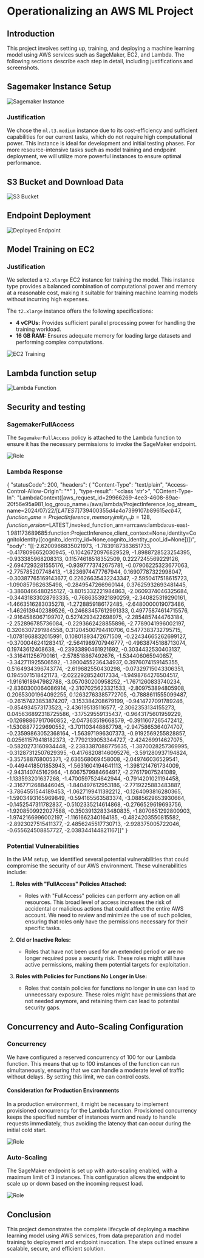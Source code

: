 # Operationalizing an AWS ML Project

## Introduction

This project involves setting up, training, and deploying a machine learning model using AWS services such as SageMaker, EC2, and Lambda. The following sections describe each step in detail, including justifications and screenshots.

## Sagemaker Instance Setup

![Sagemaker Instance](img/notebook-instance.png)

### Justification
We chose the `ml.t3.medium` instance due to its cost-efficiency and sufficient capabilities for our current tasks, which do not require high computational power. This instance is ideal for development and initial testing phases. For more resource-intensive tasks such as model training and endpoint deployment, we will utilize more powerful instances to ensure optimal performance.

## S3 Bucket and Download Data

![S3 Bucket](img/s3-bucket.png)

## Endpoint Deployment

![Deployed Endpoint](img/inference_endpoint.png)


## Model Training on EC2

### Justification
We selected a `t2.xlarge` EC2 instance for training the model. This instance type provides a balanced combination of computational power and memory at a reasonable cost, making it suitable for training machine learning models without incurring high expenses.

The `t2.xlarge` instance offers the following specifications:
- **4 vCPUs:** Provides sufficient parallel processing power for handling the training workload.
- **16 GB RAM:** Ensures adequate memory for loading large datasets and performing complex computations.

![EC2 Training](img/ec2-training.png)


## Lambda function setup

![Lambda Function](img/LambdaFunction.png)

## Security and testing

### SagemakerFullAccess
The `SagemakerFullAccess` policy is attached to the Lambda function to ensure it has the necessary permissions to invoke the SageMaker endpoint.

![Role](img/IAM.png)

### Lambda Response

{
  "statusCode": 200,
  "headers": {
    "Content-Type": "text/plain",
    "Access-Control-Allow-Origin": "*"
  },
  "type-result": "<class 'str'>",
  "COntent-Type-In": "LambdaContext([aws_request_id=29966269-4ee3-4608-89ae-20f56e95a981,log_group_name=/aws/lambda/ProjectInference,log_stream_name=2024/07/22/[$LATEST]739400355d4e4a7399107b89615ecb47,function_name=ProjectInference,memory_limit_in_mb=128,function_version=$LATEST,invoked_function_arn=arn:aws:lambda:us-east-1:981173689685:function:ProjectInference,client_context=None,identity=CognitoIdentity([cognito_identity_id=None,cognito_identity_pool_id=None])])",
  "body": "[[-2.6200966835021973, -1.7839187383651733, -0.4178096652030945, -0.10426720976829529, -1.8988728523254395, -0.933385968208313, 0.11574618518352509, 0.2227245569229126, -2.6947293281555176, -0.9397773742675781, -0.07906225323677063, -2.775785207748413, -1.8236974477767944, 0.16907787322998047, -0.30387765169143677, 0.22626635432243347, -2.5950417518615723, -1.090857982635498, -0.2849547266960144, 0.37625932693481445, -3.3860466480255127, -3.8015332221984863, -2.0609374046325684, -0.34431833028793335, -0.7686353921890259, -2.340825319290161, -1.4663516283035278, -1.2728859186172485, -2.6480000019073486, -1.4626139402389526, -0.24683457612991333, 0.49775874614715576, -2.9164586067199707, 0.5274293422698975, -2.2854857444763184, -2.252896785736084, -0.2293662428855896, -2.7789041996002197, 0.3206307291984558, 0.31204500794410706, 0.5477383732795715, -1.0781968832015991, 0.10801893472671509, -0.22434665262699127, -0.3700046241283417, -2.5641989707946777, -0.49638745188713074, 0.19743612408638, -0.23933890461921692, -0.3034432530403137, -3.316411256790161, -2.578518867492676, -1.534406065940857, -3.342711925506592, -1.3900455236434937, 0.3976074159145355, 0.5164934396743774, -2.619682550430298, -0.07329715043306351, 0.1945071518421173, -2.0222928524017334, -1.9498764276504517, -1.9161618947982788, -3.057030200958252, -1.7671260833740234, -2.8360300064086914, -2.3107025623321533, -2.809753894805908, 0.20653001964092255, 0.12632763385772705, -0.7888611555099487, -0.26157423853874207, -3.153384208679199, -0.9414727091789246, -0.854934573173523, -2.436195135116577, -2.3062353134155273, 0.045636892318725586, -3.17529559135437, -0.9643175601959229, -0.12698867917060852, -2.047363519668579, -0.3911607265472412, -1.5308877229690552, -3.701103448867798, -2.9475865364074707, -0.23599863052368164, -1.563971996307373, -0.9192569255828857, 0.025611579418182373, -2.7792139053344727, -2.424269914627075, -0.5820273160934448, -2.2383387088775635, -1.3870028257369995, -0.31287312507629395, -0.41768208146095276, -3.591280937194824, -3.357588768005371, -2.636568069458008, -2.049746036529541, -0.4494418501853943, -1.5631604194641113, -1.3981214761734009, -2.943140745162964, -1.6067579984664917, -2.276179075241089, -1.133593201637268, -1.4700597524642944, -0.7914201021194458, -2.3167712688446045, -1.840497612953186, -2.7719225883483887, -3.7864551544189453, -1.0627199411392212, -0.1264093816280365, -1.5903493165969849, -0.594165563583374, -3.0885629653930664, -0.1452547311782837, -0.5102335214614868, -0.2766529619693756, -1.9208509922027588, -0.35039132833480835, -1.8070651292800903, -1.9742166996002197, -1.1161662340164185, -0.4824203550815582, -2.8923027515411377, -2.4856245517730713, -2.928375005722046, -0.655624508857727, -2.038344144821167]]"
}

### Potential Vulnerabilities

In the IAM setup, we identified several potential vulnerabilities that could compromise the security of our AWS environment. These vulnerabilities include:

1. **Roles with "FullAccess" Policies Attached:**
   - Roles with "FullAccess" policies can perform any action on all resources. This broad level of access increases the risk of accidental or malicious actions that could affect the entire AWS account. We need to review and minimize the use of such policies, ensuring that roles only have the permissions necessary for their specific tasks.

2. **Old or Inactive Roles:**
   - Roles that have not been used for an extended period or are no longer required pose a security risk. These roles might still have active permissions, making them potential targets for exploitation.

3. **Roles with Policies for Functions No Longer in Use:**
   - Roles that contain policies for functions no longer in use can lead to unnecessary exposure. These roles might have permissions that are not needed anymore, and retaining them can lead to potential security gaps. 

## Concurrency and Auto-Scaling Configuration

### Concurrency

We have configured a reserved concurrency of 100 for our Lambda function. This means that up to 100 instances of the function can run simultaneously, ensuring that we can handle a moderate level of traffic without delays. By setting this limit, we can control costs.

#### Consideration for Production Environments
In a production environment, it might be necessary to implement provisioned concurrency for the Lambda function. Provisioned concurrency keeps the specified number of instances warm and ready to handle requests immediately, thus avoiding the latency that can occur during the initial cold start. 

![Role](img/concurrency.png)

### Auto-Scaling

The SageMaker endpoint is set up with auto-scaling enabled, with a maximum limit of 3 instances. This configuration allows the endpoint to scale up or down based on the incoming request load.

![Role](img/autoscaling.png)

## Conclusion

This project demonstrates the complete lifecycle of deploying a machine learning model using AWS services, from data preparation and model training to deployment and endpoint invocation. The steps outlined ensure a scalable, secure, and efficient solution.

